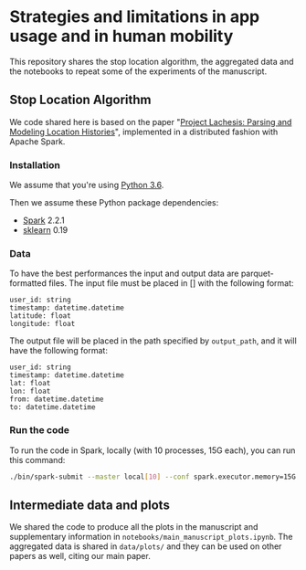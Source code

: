 # Strategies and limitations in app usage and in human mobility

This repository shares the stop location algorithm, the aggregated data and the notebooks to repeat some of the experiments of the manuscript.


## Stop Location Algorithm

We code shared here is based on the paper "[Project Lachesis: Parsing and Modeling Location Histories](https://link.springer.com/chapter/10.1007/978-3-540-30231-5_8)", implemented in a distributed fashion with Apache Spark.

### Installation

We assume that you're using [Python 3.6](https://www.python.org/downloads/).

Then we assume these Python package dependencies:
* [Spark](http://spark.apache.org/) 2.2.1
* [sklearn](http://scikit-learn.org/stable/) 0.19

### Data

To have the best performances the input and output data are parquet-formatted files. The input file must be placed in [] with the following format:

```
user_id: string
timestamp: datetime.datetime
latitude: float
longitude: float
```

The output file will be placed in the path specified by `output_path`, and it will have the following format:

```
user_id: string
timestamp: datetime.datetime
lat: float
lon: float
from: datetime.datetime
to: datetime.datetime
```

### Run the code
To run the code in Spark, locally (with 10 processes, 15G each), you can run this command:

```sh
./bin/spark-submit --master local[10] --conf spark.executor.memory=15G --conf spark.driver.memory=10G pyspark_stop_locations.py
```

## Intermediate data and plots

We shared the code to produce all the plots in the manuscript and supplementary information in `notebooks/main_manuscript_plots.ipynb`. 
The aggregated data is shared in `data/plots/` and they can be used on other papers as well, citing our main paper.

